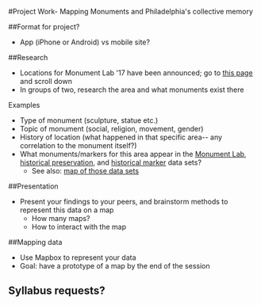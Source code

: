 #Project Work- Mapping Monuments and Philadelphia's collective memory

##Format for project?
+ App (iPhone or Android) vs mobile site?

##Research
+ Locations for Monument Lab '17 have been announced; go to [this page](https://www.muralarts.org/artworks/monumentlab/) and scroll down
+ In groups of two, research the area and what monuments exist there

Examples
+ Type of monument (sculpture, statue etc.)
+ Topic of monument (social, religion, movement, gender)
+ History of location (what happened in that specific area-- any correlation to the monument itself?)
+ What monuments/markers for this area appear in the [Monument Lab](https://www.opendataphilly.org/dataset/speculative-monuments-for-philadelphia), [historical preservation](http://www.preservationalliance.com/explore-philadelphia/), and [historical marker](http://www.phmc.state.pa.us/apps/historical-markers.html) data sets?
  + See also: [map of those data sets](http://upenndigitalscholarship.org/dsfellows16/mapdemo/mapdemo.html)

##Presentation
+ Present your findings to your peers, and brainstorm methods to represent this data on a map
  + How many maps?
  + How to interact with the map

##Mapping data
+ Use Mapbox to represent your data
+ Goal: have a prototype of a map by the end of the session

## Syllabus requests?
